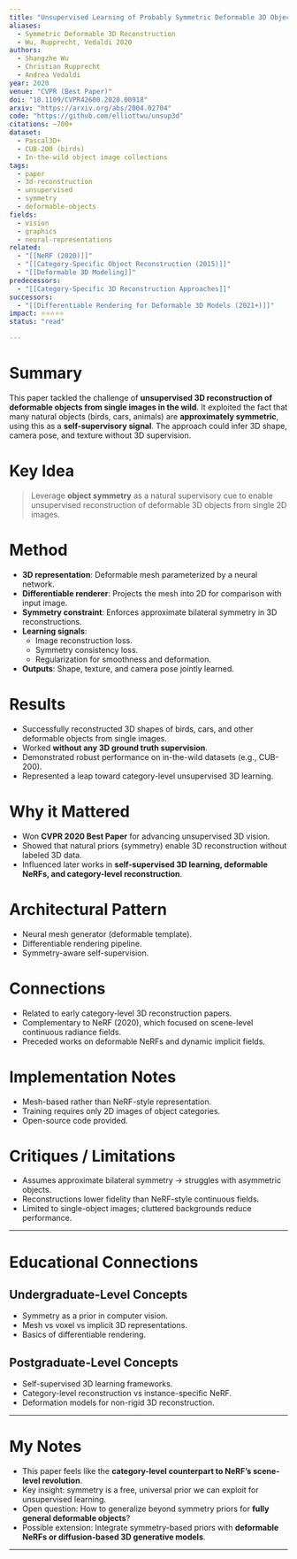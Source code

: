```yaml
---
title: "Unsupervised Learning of Probably Symmetric Deformable 3D Objects from Images in the Wild (2020)"
aliases:
  - Symmetric Deformable 3D Reconstruction
  - Wu, Rupprecht, Vedaldi 2020
authors:
  - Shangzhe Wu
  - Christian Rupprecht
  - Andrea Vedaldi
year: 2020
venue: "CVPR (Best Paper)"
doi: "10.1109/CVPR42600.2020.00918"
arxiv: "https://arxiv.org/abs/2004.02704"
code: "https://github.com/elliottwu/unsup3d"
citations: ~700+
dataset:
  - Pascal3D+
  - CUB-200 (birds)
  - In-the-wild object image collections
tags:
  - paper
  - 3d-reconstruction
  - unsupervised
  - symmetry
  - deformable-objects
fields:
  - vision
  - graphics
  - neural-representations
related:
  - "[[NeRF (2020)]]"
  - "[[Category-Specific Object Reconstruction (2015)]]"
  - "[[Deformable 3D Modeling]]"
predecessors:
  - "[[Category-Specific 3D Reconstruction Approaches]]"
successors:
  - "[[Differentiable Rendering for Deformable 3D Models (2021+)]]"
impact: ⭐⭐⭐⭐⭐
status: "read"

---
```


# Summary
This paper tackled the challenge of **unsupervised 3D reconstruction of deformable objects from single images in the wild**. It exploited the fact that many natural objects (birds, cars, animals) are **approximately symmetric**, using this as a **self-supervisory signal**. The approach could infer 3D shape, camera pose, and texture without 3D supervision.

# Key Idea
> Leverage **object symmetry** as a natural supervisory cue to enable unsupervised reconstruction of deformable 3D objects from single 2D images.

# Method
- **3D representation**: Deformable mesh parameterized by a neural network.  
- **Differentiable renderer**: Projects the mesh into 2D for comparison with input image.  
- **Symmetry constraint**: Enforces approximate bilateral symmetry in 3D reconstructions.  
- **Learning signals**:  
  - Image reconstruction loss.  
  - Symmetry consistency loss.  
  - Regularization for smoothness and deformation.  
- **Outputs**: Shape, texture, and camera pose jointly learned.  

# Results
- Successfully reconstructed 3D shapes of birds, cars, and other deformable objects from single images.  
- Worked **without any 3D ground truth supervision**.  
- Demonstrated robust performance on in-the-wild datasets (e.g., CUB-200).  
- Represented a leap toward category-level unsupervised 3D learning.  

# Why it Mattered
- Won **CVPR 2020 Best Paper** for advancing unsupervised 3D vision.  
- Showed that natural priors (symmetry) enable 3D reconstruction without labeled 3D data.  
- Influenced later works in **self-supervised 3D learning, deformable NeRFs, and category-level reconstruction**.  

# Architectural Pattern
- Neural mesh generator (deformable template).  
- Differentiable rendering pipeline.  
- Symmetry-aware self-supervision.  

# Connections
- Related to early category-level 3D reconstruction papers.  
- Complementary to NeRF (2020), which focused on scene-level continuous radiance fields.  
- Preceded works on deformable NeRFs and dynamic implicit fields.  

# Implementation Notes
- Mesh-based rather than NeRF-style representation.  
- Training requires only 2D images of object categories.  
- Open-source code provided.  

# Critiques / Limitations
- Assumes approximate bilateral symmetry → struggles with asymmetric objects.  
- Reconstructions lower fidelity than NeRF-style continuous fields.  
- Limited to single-object images; cluttered backgrounds reduce performance.  

---

# Educational Connections

## Undergraduate-Level Concepts
- Symmetry as a prior in computer vision.  
- Mesh vs voxel vs implicit 3D representations.  
- Basics of differentiable rendering.  

## Postgraduate-Level Concepts
- Self-supervised 3D learning frameworks.  
- Category-level reconstruction vs instance-specific NeRF.  
- Deformation models for non-rigid 3D reconstruction.  

---

# My Notes
- This paper feels like the **category-level counterpart to NeRF’s scene-level revolution**.  
- Key insight: symmetry is a free, universal prior we can exploit for unsupervised learning.  
- Open question: How to generalize beyond symmetry priors for **fully general deformable objects**?  
- Possible extension: Integrate symmetry-based priors with **deformable NeRFs or diffusion-based 3D generative models**.  

---

